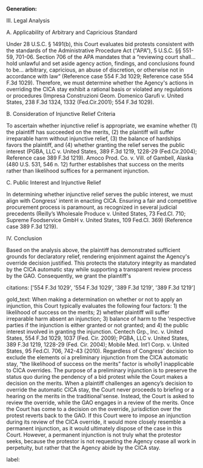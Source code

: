 **Generation:**

III. Legal Analysis

A. Applicability of Arbitrary and Capricious Standard

Under 28 U.S.C. § 1491(b), this Court evaluates bid protests consistent with the standards of the Administrative Procedure Act (“APA”), 5 U.S.C. §§ 551-59, 701-06. Section 706 of the APA mandates that a “reviewing court shall... hold unlawful and set aside agency action, findings, and conclusions found to be... arbitrary, capricious, an abuse of discretion, or otherwise not in accordance with law“ (Reference case 554 F.3d 1029; Reference case 554 F.3d 1029). Therefore, we must determine whether the Agency's actions in overriding the CICA stay exhibit a rational basis or violated any regulations or procedures (Impresa Construzioni Geom. Domenico Garufi v. United States, 238 F.3d 1324, 1332 (Fed.Cir.2001); 554 F.3d 1029).

B. Consideration of Injunctive Relief Criteria

To ascertain whether injunctive relief is appropriate, we examine whether (1) the plaintiff has succeeded on the merits, (2) the plaintiff will suffer irreparable harm without injunctive relief, (3) the balance of hardships favors the plaintiff, and (4) whether granting the relief serves the public interest (PGBA, LLC v. United States, 389 F.3d 1219, 1228-29 (Fed.Cir.2004); Reference case 389 F.3d 1219). Amoco Prod. Co. v. Vill. of Gambell, Alaska (480 U.S. 531, 546 n. 12) further establishes that success on the merits rather than likelihood suffices for a permanent injunction.

C. Public Interest and Injunctive Relief

In determining whether injunctive relief serves the public interest, we must align with Congress' intent in enacting CICA. Ensuring a fair and competitive procurement process is paramount, as recognized in several judicial precedents (Reilly’s Wholesale Produce v. United States, 73 Fed.Cl. 710; Supreme Foodservice GmbH v. United States, 109 Fed.Cl. 369) (Reference case 389 F.3d 1219).

IV. Conclusion

Based on the analysis above, the plaintiff has demonstrated sufficient grounds for declaratory relief, rendering enjoinment against the Agency's override decision justified. This protects the statutory integrity as mandated by the CICA automatic stay while supporting a transparent review process by the GAO. Consequently, we grant the plaintiff's

citations: ['554 F.3d 1029', '554 F.3d 1029', '389 F.3d 1219', '389 F.3d 1219']

gold_text: When making a determination on whether or not to apply an injunction, this Court typically evaluates the following four factors: 1) the likelihood of success on the merits; 2) whether plaintiff will suffer irreparable harm absent an injunction; 3) balance of harm to the 'respective parties if the injunction is either granted or not granted; and 4) the public interest involved in granting the injunction. Centech Grp., Inc. v. United States, 554 F.3d 1029, 1037 (Fed. Cir. 2009); PGBA, LLC v. United States, 389 F.3d 1219, 1228-29 (Fed. Cir. 2004); Mobile Med. Int’l Corp. v. United States, 95 Fed.Cl. 706, 742-43 (2010). Regardless of Congress’ decision to exclude the elements oí a preliminary injunction from the CICA automatic stay, “the likelihood of success on the merits” factor is wholly1 inapplicable to CICA overrides. The purpose of a preliminary injunction is to preserve the status quo during the pendency of a bid protest while the Court makes a decision on the merits. When a plaintiff challenges an agency’s decision to override the automatic CICA stay, the Court never proceeds to briefing or a hearing on the merits in the traditional'sense. Instead, the Court is asked to review the override, while the GAO engages in a review of the merits. Once the Court has come to a decision on the override, jurisdiction over the protest reverts back to the GAO. If this Court were to impose an injunction during its review of the CICA override, it would more closely resemble a permanent injunction, as it would ultimately dispose of the case in this Court. However, a permanent injunction is not truly what the protestor seeks, because the protestor is not requesting the Agency cease all work in perpetuity, but rather that the Agency abide by the CICA stay.

label: 